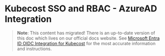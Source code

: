 # Kubecost SSO and RBAC - AzureAD Integration

> **Note**: This content has migrated! There is an up-to-date version of this doc which lives on our official docs website. See [Microsoft Entra ID OIDC Integration for Kubecost](https://docs.kubecost.com/install-and-configure/advanced-configuration/user-management-oidc/microsoft-entra-id-oidc-integration-for-kubecost) for the most accurate information and instructions.
